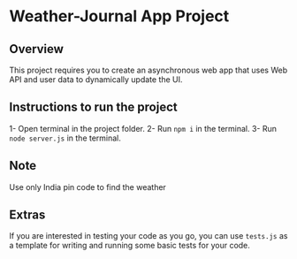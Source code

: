 # Weather-Journal App Project

## Overview
This project requires you to create an asynchronous web app that uses Web API and user data to dynamically update the UI. 

## Instructions to run the project
1- Open terminal in the project folder.
2- Run `npm i` in the terminal.
3- Run `node server.js` in the terminal.

## Note
Use only India pin code to find the weather

## Extras
If you are interested in testing your code as you go, you can use `tests.js` as a template for writing and running some basic tests for your code.
